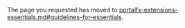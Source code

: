 
The page you requested has moved to [portalfx-extensions-essentials.md#guidelines-for-essentials](portalfx-extensions-essentials.md#guidelines-for-essentials).